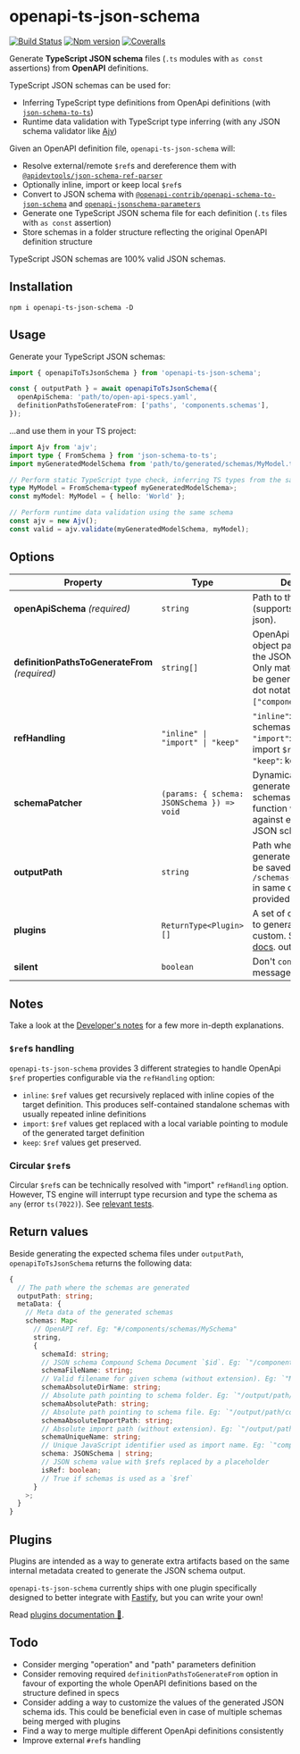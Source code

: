 # openapi-ts-json-schema

[![Build Status][ci-badge]][ci]
[![Npm version][npm-version-badge]][npm]
[![Coveralls][coveralls-badge]][coveralls]

Generate **TypeScript JSON schema** files (`.ts` modules with `as const` assertions) from **OpenAPI** definitions.

TypeScript JSON schemas can be used for:

- Inferring TypeScript type definitions from OpenApi definitions (with [`json-schema-to-ts`](https://github.com/ThomasAribart/json-schema-to-ts))
- Runtime data validation with TypeScript type inferring (with any JSON schema validator like [Ajv](https://ajv.js.org/))

Given an OpenAPI definition file, `openapi-ts-json-schema` will:

- Resolve external/remote `$ref`s and dereference them with [`@apidevtools/json-schema-ref-parser`](https://github.com/APIDevTools/json-schema-ref-parser)
- Optionally inline, import or keep local `$ref`s
- Convert to JSON schema with [`@openapi-contrib/openapi-schema-to-json-schema`](https://github.com/openapi-contrib/openapi-schema-to-json-schema) and [`openapi-jsonschema-parameters`](https://www.npmjs.com/package/openapi-jsonschema-parameters)
- Generate one TypeScript JSON schema file for each definition (`.ts` files with `as const` assertion)
- Store schemas in a folder structure reflecting the original OpenAPI definition structure

TypeScript JSON schemas are 100% valid JSON schemas.

## Installation

```
npm i openapi-ts-json-schema -D
```

## Usage

Generate your TypeScript JSON schemas:

```ts
import { openapiToTsJsonSchema } from 'openapi-ts-json-schema';

const { outputPath } = await openapiToTsJsonSchema({
  openApiSchema: 'path/to/open-api-specs.yaml',
  definitionPathsToGenerateFrom: ['paths', 'components.schemas'],
});
```

...and use them in your TS project:

```ts
import Ajv from 'ajv';
import type { FromSchema } from 'json-schema-to-ts';
import myGeneratedModelSchema from 'path/to/generated/schemas/MyModel.ts';

// Perform static TypeScript type check, inferring TS types from the same TypeScript JSON schema
type MyModel = FromSchema<typeof myGeneratedModelSchema>;
const myModel: MyModel = { hello: 'World' };

// Perform runtime data validation using the same schema
const ajv = new Ajv();
const valid = ajv.validate(myGeneratedModelSchema, myModel);
```

## Options

| Property                                       | Type                                       | Description                                                                                                                                                  | Default    |
| ---------------------------------------------- | ------------------------------------------ | ------------------------------------------------------------------------------------------------------------------------------------------------------------ | ---------- |
| **openApiSchema** _(required)_                 | `string`                                   | Path to the OpenApi file (supports yaml and json).                                                                                                           | -          |
| **definitionPathsToGenerateFrom** _(required)_ | `string[]`                                 | OpenApi definition object paths to generate the JSON schemas from. Only matching paths will be generated. (Supports dot notation: `["components.schemas"]`). | -          |
| **refHandling**                                | `"inline" \| "import" \| "keep"`           | `"inline"`: inline `$ref` schemas. <br/>`"import"`: generate and import `$ref` schemas.<br/>`"keep"`: keep `$ref` values.                                    | `"inline"` |
| **schemaPatcher**                              | `(params: { schema: JSONSchema }) => void` | Dynamically patch generated JSON schemas. The provided function will be invoked against every single JSON schema node.                                       | -          |
| **outputPath**                                 | `string`                                   | Path where the generated schemas will be saved. Defaults to `/schemas-autogenerated` in same directory as provided `openApiSchema`.                          | -          |
| **plugins**                                    | `ReturnType<Plugin>[]`                     | A set of optional plugin to generate any extra custom. See [plugins docs](./docs/plugins.md). output.                                                        | -          |
| **silent**                                     | `boolean`                                  | Don't `console.log` user messages.                                                                                                                           | `false`    |

## Notes

Take a look at the [Developer's notes](./docs/developer-notes.md) for a few more in-depth explanations.

### `$ref`s handling

`openapi-ts-json-schema` provides 3 different strategies to handle OpenApi `$ref` properties configurable via the `refHandling` option:

- `inline`: `$ref` values get recursively replaced with inline copies of the target definition. This produces self-contained standalone schemas with usually repeated inline definitions
- `import`: `$ref` values get replaced with a local variable pointing to module of the generated target definition
- `keep`: `$ref` values get preserved.

### Circular `$ref`s

Circular `$ref`s can be technically resolved with "import" `refHandling` option. However, TS engine will interrupt type recursion and type the schema as `any` (error `ts(7022)`). See [relevant tests](https://github.com/toomuchdesign/openapi-ts-json-schema/blob/master/test/circularReference.test.ts).

## Return values

Beside generating the expected schema files under `outputPath`, `openapiToTsJsonSchema` returns the following data:

```ts
{
  // The path where the schemas are generated
  outputPath: string;
  metaData: {
    // Meta data of the generated schemas
    schemas: Map<
      // OpenAPI ref. Eg: "#/components/schemas/MySchema"
      string,
      {
        schemaId: string;
        // JSON schema Compound Schema Document `$id`. Eg: `"/components/schemas/MySchema"`
        schemaFileName: string;
        // Valid filename for given schema (without extension). Eg: `"MySchema"`
        schemaAbsoluteDirName: string;
        // Absolute path pointing to schema folder. Eg: `"/output/path/components/schemas"`
        schemaAbsolutePath: string;
        // Absolute path pointing to schema file. Eg: `"/output/path/components/schemas/MySchema.ts"`
        schemaAbsoluteImportPath: string;
        // Absolute import path (without extension). Eg: `"/output/path/components/schemas/MySchema"`
        schemaUniqueName: string;
        // Unique JavaScript identifier used as import name. Eg: `"componentsSchemasMySchema"`
        schema: JSONSchema | string;
        // JSON schema value with $refs replaced by a placeholder
        isRef: boolean;
        // True if schemas is used as a `$ref`
      }
    >;
  }
}
```

## Plugins

Plugins are intended as a way to generate extra artifacts based on the same internal metadata created to generate the JSON schema output.

`openapi-ts-json-schema` currently ships with one plugin specifically designed to better integrate with [Fastify](https://fastify.dev/), but you can write your own!

Read [plugins documentation 📖](./docs/plugins.md).

## Todo

- Consider merging "operation" and "path" parameters definition
- Consider removing required `definitionPathsToGenerateFrom` option in favour of exporting the whole OpenAPI definitions based on the structure defined in specs
- Consider adding a way to customize the values of the generated JSON schema ids. This could be beneficial even in case of multiple schemas being merged with plugins
- Find a way to merge multiple different OpenApi definitions consistently
- Improve external `#ref`s handling

[ci-badge]: https://github.com/toomuchdesign/openapi-ts-json-schema/actions/workflows/ci.yml/badge.svg
[ci]: https://github.com/toomuchdesign/openapi-ts-json-schema/actions/workflows/ci.yml
[coveralls-badge]: https://coveralls.io/repos/github/toomuchdesign/openapi-ts-json-schema/badge.svg?branch=master
[coveralls]: https://coveralls.io/github/toomuchdesign/openapi-ts-json-schema?branch=master
[npm]: https://www.npmjs.com/package/openapi-ts-json-schema
[npm-version-badge]: https://img.shields.io/npm/v/openapi-ts-json-schema.svg
